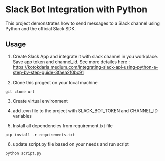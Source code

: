 # Slack Bot Integration with Python

This project demonstrates how to send messages to a Slack channel using Python and the official Slack SDK.

## Usage

1. Create Slack App and integrate it with slack channel in you workplace. Save app token and channel_id. See more detailes here : 
https://kotokdaria.medium.com/integrating-slack-api-using-python-a-step-by-step-guide-3faea2f0bc91

2. Clone this progect on your local machine

```
git clone url
```

3. Create virtual environment 


4. add .evn file to the project with SLACK_BOT_TOKEN and CHANNEL_ID variables


5. Install all dependencies from requirement.txt file

```
pip install -r requirements.txt
```

6. update script.py file based on your needs and run script

```
python script.py 
```
